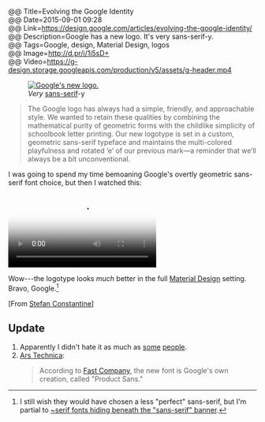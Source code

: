 @@ Title=Evolving the Google Identity  
@@ Date=2015-09-01 09:28  
@@ Link=https://design.google.com/articles/evolving-the-google-identity/  
@@ Description=Google has a new logo. It's very sans-serif-y.  
@@ Tags=Google, design, Material Design, logos  
@@ Image=http://d.pr/i/1i5sD+  
@@ Video=https://g-design.storage.googleapis.com/production/v5/assets/g-header.mp4

<figure>
	<a class="nohover" href="https://g-design.storage.googleapis.com/production/v5/assets/renditions/g-logo-360@2x.png">
		<img src="http://d.pr/i/1i5sD+" alt="Google's new logo.">
	</a>
	<figcaption><i>Very</i> <a href="https://en.wikipedia.org/wiki/Sans-serif">sans-serif</a>-y</figcaption>
</figure>

> The Google logo has always had a simple, friendly, and approachable style. We wanted to retain these qualities by combining the mathematical purity of geometric forms with the childlike simplicity of schoolbook letter printing. Our new logotype is set in a custom, geometric sans-serif typeface and maintains the multi-colored playfulness and rotated ‘e’ of our previous mark—a reminder that we’ll always be a bit unconventional.

I was going to spend my time bemoaning Google's overtly geometric sans-serif font choice, but then I watched this:

<video src="https://g-design.storage.googleapis.com/production/v5/assets/g-voice-flow.mp4" alt="Voice Search Flow" poster="http://g-design.storage.googleapis.com/production/v5/assets/g-voice-flow-poster.png" preload="metadata" controls></video>

Wow---the logotype looks *much* better in the full [Material Design][google] setting. Bravo, Google.[^still]

[From [Stefan Constantine][twitter]]

<div class="update">

## Update

1. Apparently I didn't hate it as much as [some][kottke] [people][twitterdm].
2. [Ars Technica][ars]:
	>According to [Fast Company][fc], the new font is Google's own creation, called "Product Sans."

</div>

[^still]: I still wish they would have chosen a less "perfect" sans-serif, but I'm partial to [~serif fonts hiding beneath the "sans-serif" banner][typography]. 

[ars]: http://arstechnica.com/gadgets/2015/09/google-gets-a-new-logo/
[fc]: http://www.fastcodesign.com/3050613/googles-new-logo-is-its-biggest-update-in-16-years
[google]: https://design.google.com/articles/expressing-brand-in-material/
[kottke]: http://kottke.org/15/09/google-has-a-new-logo
[twitter]: http://twitter.com/WhatTheBit/status/638742529228169217
[twitterdm]: https://twitter.com/CraftyDeano/status/638743576671834112
[typography]: http://www.typography.com/fonts/ideal-sans/overview/